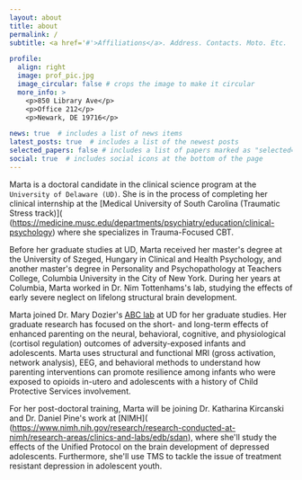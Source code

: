 ```yaml
---
layout: about
title: about
permalink: /
subtitle: <a href='#'>Affiliations</a>. Address. Contacts. Moto. Etc.

profile:
  align: right
  image: prof_pic.jpg
  image_circular: false # crops the image to make it circular
  more_info: >
    <p>850 Library Ave</p>
    <p>Office 212</p>
    <p>Newark, DE 19716</p>

news: true  # includes a list of news items
latest_posts: true  # includes a list of the newest posts
selected_papers: false # includes a list of papers marked as "selected={true}"
social: true  # includes social icons at the bottom of the page
---
```


Marta is a doctoral candidate in the clinical science program at the `University of Delaware (UD)`. She is in the process of completing her clinical internship at the [Medical University of South Carolina (Traumatic Stress track)]( (https://medicine.musc.edu/departments/psychiatry/education/clinical-psychology) where she specializes in Trauma-Focused CBT.

Before her graduate studies at UD, Marta received her master's degree at the University of Szeged, Hungary in Clinical and Health Psychology, and another master's degree in Personality and Psychopathology at Teachers College, Columbia University in the City of New York. During her years at Columbia, Marta worked in Dr. Nim Tottenhams's lab, studying the effects of early severe neglect on lifelong structural brain development.

Marta joined Dr. Mary Dozier's [ABC lab](https://www.abcintervention.org/) at UD for her graduate studies. Her graduate research has focused on the short- and long-term effects of enhanced parenting on the neural, behavioral, cognitive, and physiological (cortisol regulation) outcomes of adversity-exposed infants and adolescents. Marta uses structural and functional MRI (gross activation, network analysis), EEG, and behavioral methods to understand how parenting interventions can promote resilience among infants who were exposed to opioids in-utero and adolescents with a history of Child Protective Services involvement.

For her post-doctoral training, Marta will be joining Dr. Katharina Kircanski and Dr. Daniel Pine's work at [NIMH]( (https://www.nimh.nih.gov/research/research-conducted-at-nimh/research-areas/clinics-and-labs/edb/sdan), where she'll study the effects of the Unified Protocol on the brain development of depressed adolescents. Furthermore, she'll use TMS to tackle the issue of treatment resistant depression in adolescent youth.
